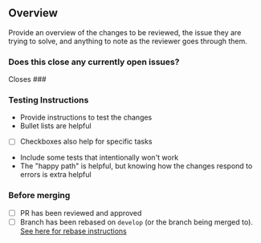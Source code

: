 ## Overview

Provide an overview of the changes to be reviewed, the issue they are trying to solve, and anything to note as the reviewer goes through them.

### Does this close any currently open issues?

<!-- Change ### to #[number of issue], e.g. #1 -->
Closes ###

### Testing Instructions

- Provide instructions to test the changes
- Bullet lists are helpful
- [ ] Checkboxes also  help for specific tasks
- Include some tests that intentionally won't work
- The "happy path" is helpful, but knowing how the changes respond to errors is extra helpful

### Before merging

- [ ] PR has been reviewed and approved
- [ ] Branch has been rebased on `develop` (or the branch being merged to). [See here for rebase instructions](https://github.com/Philadelphia-Lawyers-for-Social-Equity/docket_dashboard/blob/develop/CONTRIBUTING.md#reviewed-work)
